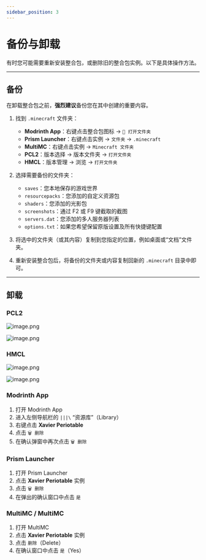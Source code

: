 ```yaml
---
sidebar_position: 3
---
```


# 备份与卸载

有时您可能需要重新安装整合包，或删除旧的整合包实例。以下是具体操作方法。

---

## 备份

在卸载整合包之前，**强烈建议**备份您在其中创建的重要内容。

1. 找到 `.minecraft` 文件夹：
    - **Modrinth App**：右键点击整合包图标 → `📂 打开文件夹`
    - **Prism Launcher**：右键点击实例 → `文件夹` → `.minecraft`
    - **MultiMC**：右键点击实例 → `Minecraft 文件夹`
    - **PCL2**：版本选择 → 版本文件夹 → `打开文件夹`
    - **HMCL**：版本管理 → 浏览 → `打开文件夹`

2. 选择需要备份的文件夹：
    - `saves`：您本地保存的游戏世界
    - `resourcepacks`：您添加的自定义资源包
    - `shaders`：您添加的光影包
    - `screenshots`：通过 F2 或 F9 键截取的截图
    - `servers.dat`：您添加的多人服务器列表
    - `options.txt`：如果您希望保留原版设置及所有快捷键配置

3. 将选中的文件夹（或其内容）复制到您指定的位置，例如桌面或“文档”文件夹。

4. 重新安装整合包后，将备份的文件夹或内容复制回新的 `.minecraft` 目录中即可。

---

## 卸载

### PCL2

![image.png](https://s2.loli.net/2025/09/25/tlj2dzBPVa8eIvx.png)

![image.png](https://s2.loli.net/2025/09/25/Y5xLWJ32kF7lPsN.png)

### HMCL

![image.png](https://s2.loli.net/2025/09/25/F9ZvpCTK48xNgHk.png)

![image.png](https://s2.loli.net/2025/09/25/cIY3FPMiL7xoyTs.png)

### Modrinth App

1. 打开 Modrinth App
2. 进入左侧导航栏的 `|||\` “资源库”（Library）
3. 右键点击 **Xavier Periotable**
4. 点击 `🗑️ 删除`
5. 在确认弹窗中再次点击 `🗑️ 删除`

### Prism Launcher

1. 打开 Prism Launcher
2. 点击 **Xavier Periotable** 实例
3. 点击 `🗑️ 删除`
4. 在弹出的确认窗口中点击 `是`

### MultiMC / MultiMC

1. 打开 MultiMC
2. 点击 **Xavier Periotable** 实例
3. 点击 `删除`（Delete）
4. 在确认窗口中点击 `是`（Yes）